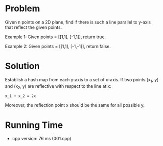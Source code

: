 # Problem

Given n points on a 2D plane, find if there is such a line parallel to y-axis that reflect the given points.

Example 1:
Given points = [[1,1], [-1,1]], return true.

Example 2:
Given points = [[1,1], [-1,-1]], return false.

# Solution

Establish a hash map from each y-axis to a set of x-axis. If two points (x<sub>1</sub>, y) and (x<sub>2</sub>, y) are reflective with respect to the line at x:

```
x_1 + x_2 = 2x
```

Moreover, the reflection point x should be the same for all possible y.

# Running Time

- cpp version: 76 ms (001.cpp)
